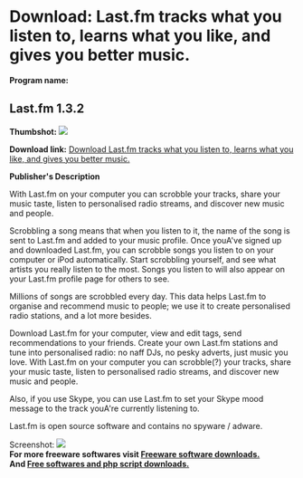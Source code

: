 # Download: Last.fm tracks what you listen to, learns what you like, and gives you better music.

**Program name:**

## Last.fm 1.3.2

  
**Thumbshot:** ![](http://www.freewarefiles.com/screenshot/lastfm_md.gif)   
  
**Download link:** [Download Last.fm tracks what you listen to, learns what you like, and gives you better music.](http://freesoftwares.boysofts.com/Lastfm_program_35850.html)  
  


**Publisher's Description**  
  


With Last.fm on your computer you can scrobble your tracks, share your music taste, listen to personalised radio streams, and discover new music and people. 

Scrobbling a song means that when you listen to it, the name of the song is sent to Last.fm and added to your music profile. Once youA've signed up and downloaded Last.fm, you can scrobble songs you listen to on your computer or iPod automatically. Start scrobbling yourself, and see what artists you really listen to the most. Songs you listen to will also appear on your Last.fm profile page for others to see.

Millions of songs are scrobbled every day. This data helps Last.fm to organise and recommend music to people; we use it to create personalised radio stations, and a lot more besides.

Download Last.fm for your computer, view and edit tags, send recommendations to your friends. Create your own Last.fm stations and tune into personalised radio: no naff DJs, no pesky adverts, just music you love. With Last.fm on your computer you can scrobble(?) your tracks, share your music taste, listen to personalised radio streams, and discover new music and people.

Also, if you use Skype, you can use Last.fm to set your Skype mood message to the track youA're currently listening to.

Last.fm is open source software and contains no spyware / adware. 

  
  
Screenshot: ![](http://www.freewarefiles.com/screenshot/lastfm.gif)   
**For more freeware softwares visit [Freeware software downloads.](http://freesoftwares.boysofts.com/)**   
**And [Free softwares and php script downloads.](http://www.boysofts.com/)**
